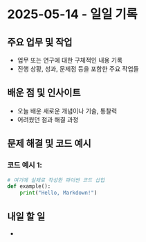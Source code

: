 # 2025-05-14 - 일일 기록

##  주요 업무 및 작업
- 업무 또는 연구에 대한 구체적인 내용 기록
- 진행 상황, 성과, 문제점 등을 포함한 주요 작업들

##  배운 점 및 인사이트
- 오늘 배운 새로운 개념이나 기술, 통찰력
- 어려웠던 점과 해결 과정

##  문제 해결 및 코드 예시
### 코드 예시 1:
```python
# 여기에 실제로 작성한 파이썬 코드 삽입
def example():
    print("Hello, Markdown!")
```


##  내일 할 일
- 
